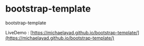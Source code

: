 # bootstrap-template
bootstrap-template

LiveDemo : [https://michaelayad.github.io/bootstrap-template/](https://michaelayad.github.io/bootstrap-template/)
